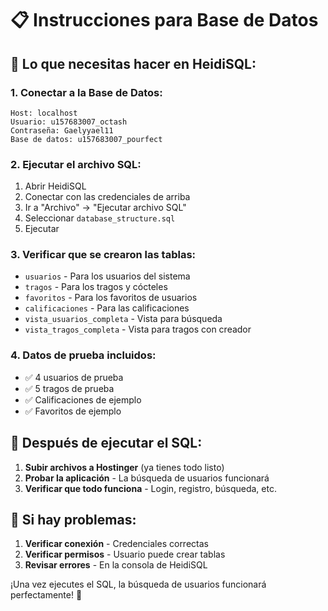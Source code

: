 # 📋 Instrucciones para Base de Datos

## 🎯 **Lo que necesitas hacer en HeidiSQL:**

### **1. Conectar a la Base de Datos:**
```
Host: localhost
Usuario: u157683007_octash
Contraseña: Gaelyyael11
Base de datos: u157683007_pourfect
```

### **2. Ejecutar el archivo SQL:**
1. Abrir HeidiSQL
2. Conectar con las credenciales de arriba
3. Ir a "Archivo" → "Ejecutar archivo SQL"
4. Seleccionar `database_structure.sql`
5. Ejecutar

### **3. Verificar que se crearon las tablas:**
- `usuarios` - Para los usuarios del sistema
- `tragos` - Para los tragos y cócteles
- `favoritos` - Para los favoritos de usuarios
- `calificaciones` - Para las calificaciones
- `vista_usuarios_completa` - Vista para búsqueda
- `vista_tragos_completa` - Vista para tragos con creador

### **4. Datos de prueba incluidos:**
- ✅ 4 usuarios de prueba
- ✅ 5 tragos de prueba
- ✅ Calificaciones de ejemplo
- ✅ Favoritos de ejemplo

## 🚀 **Después de ejecutar el SQL:**

1. **Subir archivos a Hostinger** (ya tienes todo listo)
2. **Probar la aplicación** - La búsqueda de usuarios funcionará
3. **Verificar que todo funciona** - Login, registro, búsqueda, etc.

## 🔧 **Si hay problemas:**

1. **Verificar conexión** - Credenciales correctas
2. **Verificar permisos** - Usuario puede crear tablas
3. **Revisar errores** - En la consola de HeidiSQL

¡Una vez ejecutes el SQL, la búsqueda de usuarios funcionará perfectamente! 🍹


